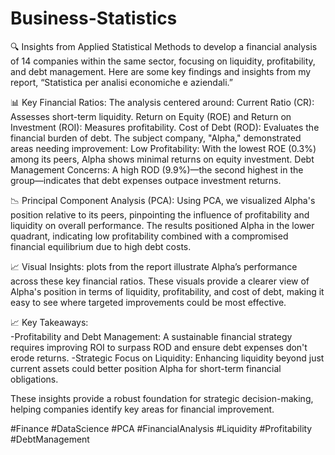 # Business-Statistics
🔍  Insights from Applied Statistical Methods to develop a financial analysis of 14 companies within the same sector, focusing on liquidity, profitability, and debt management. Here are some key findings and insights from my report, “Statistica per analisi economiche e aziendali.” 


 📊 Key Financial Ratios: The analysis centered around:  Current Ratio (CR): Assesses short-term liquidity. Return on Equity (ROE) and Return on Investment (ROI): Measures profitability. Cost of Debt (ROD): Evaluates the financial burden of debt. The subject company, "Alpha," demonstrated areas needing improvement:  Low Profitability: With the lowest ROE (0.3%) among its peers, Alpha shows minimal returns on equity investment. Debt Management Concerns: A high ROD (9.9%)—the second highest in the group—indicates that debt expenses outpace investment returns.
 
 📉 Principal Component Analysis (PCA): Using PCA, we visualized Alpha's position relative to its peers, pinpointing the influence of profitability and liquidity on overall performance. The results positioned Alpha in the lower quadrant, indicating low profitability combined with a compromised financial equilibrium due to high debt costs.  
 
 📈 Visual Insights: plots from the report illustrate Alpha’s performance across these key financial ratios. These visuals provide a clearer view of Alpha's position in terms of liquidity, profitability, and cost of debt, making it easy to see where targeted improvements could be most effective.  
 
📈 Key Takeaways:  
-Profitability and Debt Management: A sustainable financial strategy requires improving ROI to surpass ROD and ensure debt expenses don't erode returns. 
-Strategic Focus on Liquidity: Enhancing liquidity beyond just current assets could better position Alpha for short-term financial obligations. 

These insights provide a robust foundation for strategic decision-making, helping companies identify key areas for financial improvement.
 
  #Finance #DataScience #PCA #FinancialAnalysis #Liquidity #Profitability #DebtManagement
